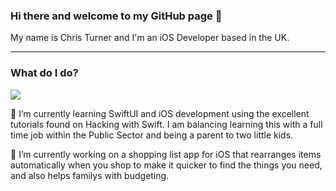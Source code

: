 ### Hi there and welcome to my GitHub page 👋

My name is Chris Turner and I'm an iOS Developer based in the UK.

---

### What do I do?

<img src="https://img.shields.io/badge/Swift-F05138?logo=swift&logoColor=white&style=for-the-badge" />

🌱 I’m currently learning SwiftUI and iOS development using the excellent tutorials found on Hacking with Swift.  I am balancing learning this with a full time job within the Public Sector and being a parent to two little kids.

🔭 I’m currently working on a shopping list app for iOS that rearranges items automatically when you shop to make it quicker to find the things you need, and also  helps familys with budgeting.





<!--
**ScratchChris/ScratchChris** is a ✨ _special_ ✨ repository because its `README.md` (this file) appears on your GitHub profile.

Here are some ideas to get you started:

- 🔭 I’m currently working on ...
- 🌱 I’m currently learning ...
- 👯 I’m looking to collaborate on ...
- 🤔 I’m looking for help with ...
- 💬 Ask me about ...
- 📫 How to reach me: ...
- 😄 Pronouns: ...
- ⚡ Fun fact: ...
-->
